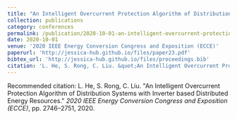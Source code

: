 ```yaml
---
title: "An Intelligent Overcurrent Protection Algorithm of Distribution Systems with Inverter based Distributed Energy Resources"
collection: publications
category: conferences
permalink: /publication/2020-10-01-an-intelligent-overcurrent-protection-algorithm-of-distribution-systems-with-inverter-based-distributed-energy-resources
date: 2020-10-01
venue: '2020 IEEE Energy Conversion Congress and Exposition (ECCE)'
paperurl: 'http://jessica-hub.github.io/files/paper23.pdf'
bibtex_url: 'http://jessica-hub.github.io/files/proceedings.bib'
citation: 'L. He, S. Rong, C. Liu. &quot;An Intelligent Overcurrent Protection Algorithm of Distribution Systems with Inverter based Distributed Energy Resources.&quot; <i>2020 IEEE Energy Conversion Congress and Exposition (ECCE)</i>, pp. 2746–2751, 2020.'
---
```


Recommended citation: L. He, S. Rong, C. Liu. &quot;An Intelligent Overcurrent Protection Algorithm of Distribution Systems with Inverter based Distributed Energy Resources.&quot; <i>2020 IEEE Energy Conversion Congress and Exposition (ECCE)</i>, pp. 2746–2751, 2020.
